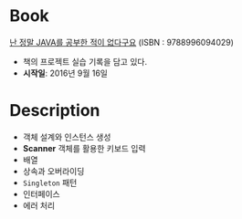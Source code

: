 # Book
[난 정말 JAVA를 공부한 적이 없다구요](http://book.naver.com/bookdb/book_detail.nhn?bid=6056781) (ISBN : 9788996094029) 

* 책의 프로젝트 실습 기록을 담고 있다.
* **시작일**: 2016년 9월 16일

# Description
* 객체 설계와 인스턴스 생성
* **Scanner** 객체를 활용한 키보드 입력
* 배열
* 상속과 오버라이딩
* `Singleton` 패턴
* 인터페이스
* 에러 처리
